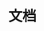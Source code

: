 ---
weight: 10
title: "文档"
description: "FastGPT 官方文档"
icon: menu_book
lead: ""
draft: false
images: []
---